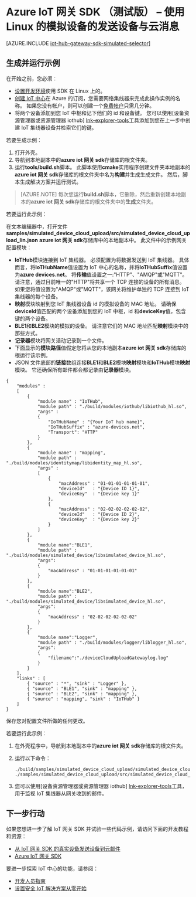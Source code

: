 <properties
    pageTitle="模拟具有 IoT 网关 SDK 的设备 |Microsoft Azure"
    description="使用 Linux 来说明发送遥测模拟设备使用 Azure IoT 网关 SDK 中的 azure IoT 网关 SDK 演练。"
    services="iot-hub"
    documentationCenter=""
    authors="chipalost"
    manager="timlt"
    editor=""/>

<tags
     ms.service="iot-hub"
     ms.devlang="cpp"
     ms.topic="article"
     ms.tgt_pltfrm="na"
     ms.workload="na"
     ms.date="08/29/2016"
     ms.author="andbuc"/>


# <a name="azure-iot-gateway-sdk-beta--send-device-to-cloud-messages-with-a-simulated-device-using-linux"></a>Azure IoT 网关 SDK （测试版） – 使用 Linux 的模拟设备的发送设备与云消息

[AZURE.INCLUDE [iot-hub-gateway-sdk-simulated-selector](../../includes/iot-hub-gateway-sdk-simulated-selector.md)]

## <a name="build-and-run-the-sample"></a>生成并运行示例

在开始之前，您必须︰

- [设置开发环境][lnk-setupdevbox]使用 SDK 在 Linux 上的。
- [创建 IoT 中心][lnk-create-hub]在 Azure 的订阅，您需要网络集线器来完成此操作实例的名称。 如果您没有帐户，则可以创建一个[免费帐户][lnk-free-trial]只需几分钟。
- 将两个设备添加到您 IoT 中枢和记下他们的 id 和设备键。 您可以使用[设备资源管理器或资源管理器 iothub] [lnk-explorer-tools]工具添加到您在上一步中创建 IoT 集线器设备并检索它们的键。

若要生成示例︰

1. 打开外壳。
2. 导航到本地副本中的**azure iot 网关 sdk**存储库的根文件夹。
3. 运行**tools/build.sh**脚本。 此脚本使用**cmake**实用程序创建文件夹本地副本的**azure iot 网关 sdk**存储库的根文件夹中名为**构建**并生成生成文件。 然后，脚本生成解决方案并运行测试。

> [AZURE.NOTE]  每次您运行**build.sh**脚本，它删除，然后重新创建本地副本的**azure iot 网关 sdk**存储库的根文件夹中的**生成**文件夹。

若要运行此示例︰

在文本编辑器中，打开文件**samples/simulated_device_cloud_upload/src/simulated_device_cloud_upload_lin.json** **azure iot 网关 sdk**存储库中的本地副本中。 此文件中的示例网关配置模块︰

- **IoTHub**模块连接到 IoT 集线器。 必须配置为将数据发送到 IoT 集线器。 具体而言，将**IoTHubName**值设置为 IoT 中心的名称，并将**IoTHubSuffix**值设置为**azure devices.net**。 将**传输**值设置之一:"HTTP"、"AMQP"或"MQTT"。 请注意，通过目前唯一的"HTTP"将共享一个 TCP 连接的设备的所有消息。 如果您将值设置为"AMQP"或"MQTT"，该网关将维护单独的 TCP 连接到 IoT 集线器的每个设备。
- **映射**模块映射到您 IoT 集线器设备 id 的模拟设备的 MAC 地址。 请确保**deviceId**值匹配的两个设备添加到您的 IoT 中枢，id 和**deviceKey**值，包含键的两个设备。
- **BLE1**和**BLE2**模块的模拟的设备。 请注意它们的 MAC 地址匹配**映射**模块中的那些方式。
- **记录器**模块将网关活动记录到一个文件。
- 下面显示的**模块路径**值假定您将从您的本地副本**azure iot 网关 sdk**存储库的根运行该示例。
- JSON 文件底部的**链接**数组连接**BLE1**和**BLE2**模块**映射**模块和**IoTHub**模块**映射**模块。 它还确保所有邮件都会都记录由**记录器**模块。

```
{
    "modules" :
    [ 
        {
            "module name" : "IoTHub",
            "module path" : "./build/modules/iothub/libiothub_hl.so",
            "args" : 
            {
                "IoTHubName" : "{Your IoT hub name}",
                "IoTHubSuffix" : "azure-devices.net",
                "Transport": "HTTP"
            }
        },
        {
            "module name" : "mapping",
            "module path" : "./build/modules/identitymap/libidentity_map_hl.so",
            "args" : 
            [
                {
                    "macAddress" : "01-01-01-01-01-01",
                    "deviceId"   : "{Device ID 1}",
                    "deviceKey"  : "{Device key 1}"
                },
                {
                    "macAddress" : "02-02-02-02-02-02",
                    "deviceId"   : "{Device ID 2}",
                    "deviceKey"  : "{Device key 2}"
                }
            ]
        },
        {
            "module name":"BLE1",
            "module path" : "./build/modules/simulated_device/libsimulated_device_hl.so",
            "args":
            {
                "macAddress" : "01-01-01-01-01-01"
            }
        },
        {
            "module name":"BLE2",
            "module path" : "./build/modules/simulated_device/libsimulated_device_hl.so",
            "args":
            {
                "macAddress" : "02-02-02-02-02-02"
            }
        },
        {
            "module name":"Logger",
            "module path" : "./build/modules/logger/liblogger_hl.so",
            "args":
            {
                "filename":"./deviceCloudUploadGatewaylog.log"
            }
        }
    ],
    "links" : [
        { "source" : "*", "sink" : "Logger" },
        { "source" : "BLE1", "sink" : "mapping" },
        { "source" : "BLE2", "sink" : "mapping" },
        { "source" : "mapping", "sink" : "IoTHub" }
    ]
}

```

保存您对配置文件所做的任何更改。

若要运行此示例︰

1. 在外壳程序中，导航到本地副本中的**azure iot 网关 sdk**存储库的根文件夹。
2. 运行以下命令︰

    ```
    ./build/samples/simulated_device_cloud_upload/simulated_device_cloud_upload_sample ./samples/simulated_device_cloud_upload/src/simulated_device_cloud_upload_lin.json
    ```

3. 您可以使用[设备资源管理器或资源管理器 iothub] [lnk-explorer-tools]工具，用于监视 IoT 集线器从网关收到的邮件。

## <a name="next-steps"></a>下一步行动

如果您想进一步了解 IoT 网关 SDK 并试验一些代码示例，请访问下面的开发教程和资源︰

- [从 IoT 网关 SDK 的真实设备发送设备到云邮件][lnk-physical-device]
- [Azure IoT 网关 SDK][lnk-gateway-sdk]

要进一步探索 IoT 中心的功能，请参阅︰

- [开发人员指南][lnk-devguide]
- [设置安全 IoT 解决方案从零开始][lnk-securing]

<!-- Links -->
[lnk-setupdevbox]: https://github.com/Azure/azure-iot-gateway-sdk/blob/master/doc/devbox_setup.md
[lnk-free-trial]: https://azure.microsoft.com/pricing/free-trial/
[lnk-explorer-tools]: https://github.com/Azure/azure-iot-sdks/blob/master/doc/manage_iot_hub.md
[lnk-gateway-sdk]: https://github.com/Azure/azure-iot-gateway-sdk/

[lnk-physical-device]: iot-hub-gateway-sdk-physical-device.md

[lnk-devguide]: iot-hub-devguide.md
[lnk-securing]: iot-hub-security-ground-up.md
[lnk-create-hub]: iot-hub-create-through-portal.md